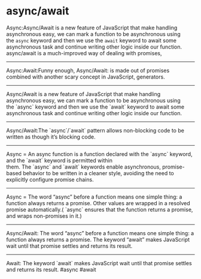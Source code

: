 # async/await
Async:Async/Await is a new feature of JavaScript that make handling asynchronous easy, we can mark a function to be asynchronous using the `async` keyword and then we use the `await` keyword to await some asynchronous task and continue writing other logic inside our function. async/await is a much-improved way of dealing with promises,
<hr>
Async:Await:Funny enough, Async/Await: is made out of promises combined with another scary concept in JavaScript, generators.
<hr>
Async/Await is a new feature of JavaScript that make handling asynchronous easy, we can mark a function to be asynchronous using the `async` keyword and then we use the `await` keyword to await some asynchronous task and continue writing other logic inside our function.
<hr>
Async/Await:The `async`/`await` pattern allows non-blocking code to be written as though it’s blocking code.
<hr>
  Async = An async function is a function declared with the `async` keyword, and the `await` keyword is permitted within them. The `async` and `await` keywords enable asynchronous, promise-based behavior to be written in a cleaner style, avoiding the need to explicitly configure promise chains.
<hr>
  Async = The word “async” before a function means one simple thing: a function always returns a promise. Other values are wrapped in a resolved promise automatically.( `async` ensures that the function returns a promise, and wraps non-promises in it.) 
<hr>
  Async/Await: The word “async” before a function means one simple thing: a function always returns a promise. The keyword “await” makes JavaScript wait until that promise settles and returns its result.
<hr>
  Await: The keyword `await` makes JavaScript wait until that promise settles and returns its result.
#async #await
